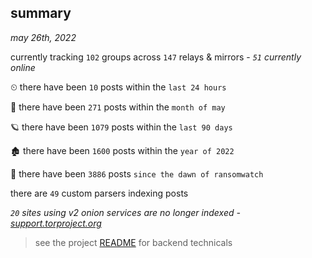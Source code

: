 
## summary
_may 26th, 2022_

currently tracking `102` groups across `147` relays & mirrors - _`51` currently online_

⏲ there have been `10` posts within the `last 24 hours`

🦈 there have been `271` posts within the `month of may`

🪐 there have been `1079` posts within the `last 90 days`

🏚 there have been `1600` posts within the `year of 2022`

🦕 there have been `3886` posts `since the dawn of ransomwatch`

there are `49` custom parsers indexing posts

_`20` sites using v2 onion services are no longer indexed - [support.torproject.org](https://support.torproject.org/onionservices/v2-deprecation/)_

> see the project [README](https://github.com/joshhighet/ransomwatch#ransomwatch--) for backend technicals
